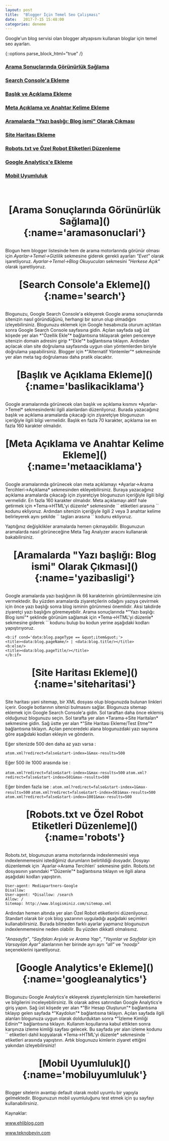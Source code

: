 ```yaml
---
layout: post
title:  "Blogger İçin Temel Seo Çalışması"
date:   2017-7-15 15:48:00
categories: deneme
---
```


Google'un blog servisi olan blogger altyapısını kullanan bloglar için temel seo ayarları.

{::options parse_block_html="true" /}


### [Arama Sonuçlarında Görünürlük Sağlama](#aramasonuclari)
### [Search Console'a Ekleme](#search)
### [Başlık ve Açıklama Ekleme](#baslikaciklama)
### [Meta Açıklama ve Anahtar Kelime Ekleme](#metaaciklama)
### [Aramalarda "Yazı başlığı: Blog ismi" Olarak Çıkması](#yazibasligi)
### [Site Haritası Ekleme](#siteharitasi)
### [Robots.txt ve Özel Robot Etiketleri Düzenleme](#robots)
### [Google Analytics'e Ekleme](#googleanalytics)
### [Mobil Uyumluluk](#mobiluyumluluk)

<br>
<br>

<p align="center" style="font-size:30px;  font-weight:bold;"> 
[Arama Sonuçlarında Görünürlük Sağlama](){:name='aramasonuclari'}
</p>

Blogun hem blogger listesinde hem de arama motorlarında görünür olması için 
*Ayarlar->Temel->Gizlilik* sekmesine giderek gerekli ayarları *"Evet"* olarak işaretliyoruz. 
*Ayarlar->Temel->Blog Okuyucuları* sekmesini *"Herkese Açık"* olarak işaretliyoruz.


<p align="center" style="font-size:30px;  font-weight:bold;">
[Search Console'a Ekleme](){:name='search'}
</p>
Blogunuzu, Google Search Console'a ekleyerek Google arama sonuçlarında sitenizin nasıl göründüğünü, herhangi bir sorun olup olmadığını izleyebilirsiniz. Blogunuzu eklemek için Google hesabınızla oturum açtıktan sonra Google Search Console sayfasına gidin. Açılan sayfada sağ üst köşede yer alan *"Özellik Ekle"* bağlantısına tıklayarak gelen pencereye sitenizin domain adresini girip *"Ekle"* bağlantısına tıklayın. Ardından açılacak olan site doğrulama sayfasında uygun olan yöntemlerden biriyle doğrulama yapabilirsiniz. Blogger için *"Alternatif Yöntemler"* sekmesinde yer alan meta tag doğrulaması daha pratik olacaktır.


<p align="center" style="font-size:30px;  font-weight:bold;">
[Başlık ve Açıklama Ekleme](){:name='baslikaciklama'}
</p>
Google aramalarında görünecek olan başlık ve açıklama kısmını *Ayarlar->Temel* sekmesindenki ilgili alanlardan düzenliyoruz. Burada yazacağınız başlık ve açıklama aramalarda çıkacağı için ziyaretçiye blogunuzun içeriğiyle ilgili bilgi vermelidir. Başlık en fazla 70 karakter, açıklama ise en fazla 160 karakter olmalıdır. 


<p align="center" style="font-size:30px;  font-weight:bold;">
[Meta Açıklama ve Anahtar Kelime Ekleme](){:name='metaaciklama'}
</p>
Google aramalarında görünecek olan meta açıklamayı *Ayarlar->Arama Tercihleri->Açıklama* sekmesinden ekleyebilirsiniz. Buraya yazacağınız açıklama aramalarda çıkacağı için ziyaretçiye blogunuzun içeriğiyle ilgili bilgi vermelidir. En fazla 160 karakter olmalıdır. Meta açıklamayı aktif hale getirmek için *Tema->HTML'yi düzenle* sekmesinde `<head></head>` etiketleri arasına `<b:include data='blog' name='all-head-content'/>` kodunu ekliyoruz. Ardından sitenizin içeriğiyle ilgili 2 veya 3 anahtar kelime belirleyerek aynı şekilde `<head></head>` tagları arasına 
`<meta content='anahtar kelime1, anahtar kelime2, anahtar kelime3' name='keywords'/>` kodunu ekliyoruz. 

Yaptığınız değişiklikler aramalarda hemen çıkmayabilir. Blogunuzun aramalarda nasıl görüneceğine Meta Tag Analyzer aracını kullanarak bakabilirsiniz.


<p align="center" style="font-size:30px;  font-weight:bold;">
[Aramalarda "Yazı başlığı: Blog ismi" Olarak Çıkması](){:name='yazibasligi'}
</p>
Google aramalarda yazı başlığının ilk 66 karakterinin görüntülenmesine izin vermektedir. Bu yüzden aramalarda ziyaretçilerin odağını yazıya çevirmek için önce yazı başlığı sonra blog isminin görünmesi önemlidir. Aksi takdirde ziyaretçi yazı başlığını göremeyebilir. Arama sonuçlarında *"Yazı başlığı: Blog ismi"* şeklinde görünüm sağlamak için *Tema->HTML'yi düzenle* sekmesine giderek `<title>...</title>` kodunu bulup bu kodun yerine aşağıdaki kodları yapıştırıyoruz.

```
<b:if cond='data:blog.pageType == &quot;item&quot;'> 
<title><data:blog.pageName/> | <data:blog.title/></title> 
<b:else/> 
<title><data:blog.pageTitle/></title> 
</b:if> 
```


<p align="center" style="font-size:30px;  font-weight:bold;">
[Site Haritası Ekleme](){:name='siteharitasi'}
</p>
Site haritası yani sitemap, bir XML dosyası olup blogunuzda bulunan linkleri içerir. Google botlarının sitenizi bulmasını sağlar. Blogunuza sitemap eklemek için Google Search Console'a gidin. Sol taraftan daha önce eklemiş olduğunuz blogunuzu seçin. Sol tarafta yer alan *Tarama->Site Haritaları* sekmesine gidin. Sağ üstte yer alan *"Site Haritası Ekleme/Test Etme"* bağlantısına tıklayın. Açılan penceredeki alana blogunuzdaki yazı sayısına göre aşağıdaki kodları ekleyin ve gönderin.

Eğer sitenizde 500 den daha az yazı varsa :

`atom.xml?redirect=false&start-index=1&max-results=500`

Eğer 500 ile 1000 arasında ise :

`atom.xml?redirect=false&start-index=1&max-results=500` 
`atom.xml?redirect=false&start-index=501&max-results=500`

Eğer binden fazla ise : 
`atom.xml?redirect=false&start-index=1&max-results=500` 
`atom.xml?redirect=false&start-index=501&max-results=500` 
`atom.xml?redirect=false&start-index=1001&max-results=500`


<p align="center" style="font-size:30px;  font-weight:bold;">
[Robots.txt ve Özel Robot Etiketleri Düzenleme](){:name='robots'}
</p>
Robots.txt, blogunuzun arama motorlarında indexlenmesini veya indexlenmemesini istediğimiz durumların belirtildiği dosyadır. Dosyayı düzenlemek için `Ayarlar->Arama Tercihleri` sekmesine gidin. Robots.txt dosyasının yanındaki *"Düzenle"* bağlantısına tıklayın ve ilgili alana aşağıdaki kodları yapıştırın.

```
User-agent: Mediapartners-Google
Disallow:
User-agent: *Disallow: /search
Allow: /
Sitemap: http://www.blogisminiz.com/sitemap.xml
```

Ardından hemen altında yer alan Özel Robot etiketlerini düzenliyoruz. Standart olarak bir çok blog yazarının uyguladığı aşağıdaki seçimleri kullanabilirsiniz. Burada bilmeden farklı ayarlar yapmanız blogunuzun indexlenmemesine neden olabilir. Bu yüzden dikkatli olmalısınız.

*"Anasayfa"*, *"Sayfaları Arşivle ve Arama Yap"*, *"Yayınlar ve Sayfalar için Varsayılan Ayar"* alanlarının her birinde ayrı ayrı *"all"* ve *"noodp"* seçeneklerini işaretliyoruz.


<p align="center" style="font-size:30px;  font-weight:bold;">
[Google Analytics'e Ekleme](){:name='googleanalytics'}
</p>
Blogunuzu Google Analytics'e ekleyerek ziyaretçilerinizin tüm hareketlerini ve bilgilerini inceleyebilirsiniz. İlk olarak adres satırından Google Analytics'e giriş yapın. Sağ üst köşede yer alan *"Bir Hesap Oluşturun"* bağlantısına tıklayıp gelen sayfada *"Kaydolun"* bağlantısına tıklayın. Açılan sayfada ilgili alanları blogunuza uygun olarak doldurduktan sonra *"İzleme Kimliği Edinin"* bağlantısına tıklayın. Kullanım koşullarına kabul ettikten sonra karşınıza izleme kimliği sayfası gelecek. Bu sayfada yer alan izleme kodunu `<script></script>` etiketleri dahil kopyalarak *Tema->HTML'yi düzenle* sekmesinde `<head></head>` etiketleri arasında yapıştırın. Artık blogunuzu kimlerin ziyaret ettiğini yakından izleyebilirsiniz!


<p align="center" style="font-size:30px;  font-weight:bold;">
[Mobil Uyumluluk](){:name='mobiluyumluluk'}
</p>
Blogger sitelerin avantajı default olarak mobil uyumlu bir yapıyla gelmektedir. Blogunuzun mobil uyumluluğunu test etmek için şu sayfayı kullanabilirsiniz.




Kaynaklar:

www.ehliblog.com

www.teknobeyin.com



